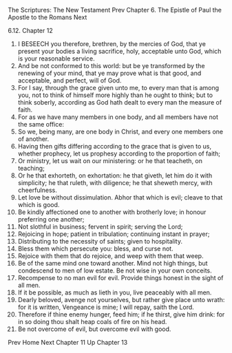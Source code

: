 The Scriptures: The New Testament
Prev
Chapter 6. The Epistle of Paul the Apostle to the Romans
Next

6.12. Chapter 12
1. I BESEECH you therefore, brethren, by the mercies of God, that ye present your bodies a living sacrifice, holy, acceptable unto God, which is your reasonable service.
2. And be not conformed to this world: but be ye transformed by the renewing of your mind, that ye may prove what is that good, and acceptable, and perfect, will of God.
3. For I say, through the grace given unto me, to every man that is among you, not to think of himself more highly than he ought to think; but to think soberly, according as God hath dealt to every man the measure of faith.
4. For as we have many members in one body, and all members have not the same office:
5. So we, being many, are one body in Christ, and every one members one of another.
6. Having then gifts differing according to the grace that is given to us, whether prophecy, let us prophesy according to the proportion of faith;
7. Or ministry, let us wait on our ministering: or he that teacheth, on teaching;
8. Or he that exhorteth, on exhortation: he that giveth, let him do it with simplicity; he that ruleth, with diligence; he that sheweth mercy, with cheerfulness.
9. Let love be without dissimulation. Abhor that which is evil; cleave to that which is good.
10. Be kindly affectioned one to another with brotherly love; in honour preferring one another;
11. Not slothful in business; fervent in spirit; serving the Lord;
12. Rejoicing in hope; patient in tribulation; continuing instant in prayer;
13. Distributing to the necessity of saints; given to hospitality.
14. Bless them which persecute you: bless, and curse not.
15. Rejoice with them that do rejoice, and weep with them that weep.
16. Be of the same mind one toward another. Mind not high things, but condescend to men of low estate. Be not wise in your own conceits.
17. Recompense to no man evil for evil. Provide things honest in the sight of all men.
18. If it be possible, as much as lieth in you, live peaceably with all men.
19. Dearly beloved, avenge not yourselves, but rather give place unto wrath: for it is written, Vengeance is mine; I will repay, saith the Lord.
20. Therefore if thine enemy hunger, feed him; if he thirst, give him drink: for in so doing thou shalt heap coals of fire on his head.
21. Be not overcome of evil, but overcome evil with good.

Prev
Home
Next
Chapter 11
Up
Chapter 13

